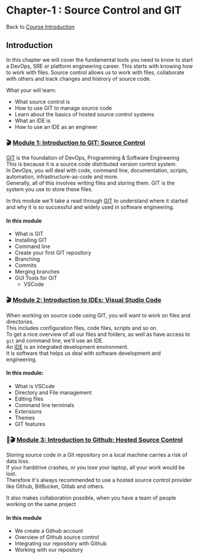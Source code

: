 # Chapter-1 : Source Control and GIT

Back to [Course Introduction](../../README.md)

## Introduction

In this chapter we will cover the fundamental tools you need to know to start a DevOps, SRE or platform engineering career. This starts with knowing how to work with files. Source control allows us to work with files, collaborate with others and track changes and histrory of source code.

What your will learn:
* What source control is
* How to use GIT to manage source code
* Learn about the basics of hosted source control systems
* What an IDE is
* How to use an IDE as an engineer

### 🎬 [Module 1: Introduction to GIT: Source Control](../../content/source-control/git/README.md)

[GIT](https://en.wikipedia.org/wiki/Git) is the foundation of DevOps, Programming & Software Engineering </br> 
This is because it is a source code distributed version control system. </br>
In DevOps, you will deal with code, command line, documentation, scripts, automation, infrastructure-as-code and more. </br>
Generally, all of this involves writing files and storing them.
GIT is the system you use to store these files. </br>

In this module we'll take a read through [GIT](https://en.wikipedia.org/wiki/Git) to understand where it started and why it is so successful and widely used in software engineering. </br>

#### In this module

* What is GIT
* Installing GIT
* Command line
* Create your first GIT repository
* Branching
* Commits
* Merging branches
* GUI Tools for GIT
  * VSCode


### 🎬 [Module 2: Introduction to IDEs: Visual Studio Code](../../content/editors/vscode/introduction/README.md)

When working on source code using GIT, you will want to work on files and directories. </br>
This includes configuration files, code files, scripts and so on. </br>
To get a nice overview of all our files and folders, as well as have access to `git` and command line, we'll use an IDE. </br>
An [IDE](https://en.wikipedia.org/wiki/Integrated_development_environment) is an integrated development environment. </br>
It is software that helps us deal with software development and engineering. </br>

#### In this module:

* What is VSCode
* Directory and File management
* Editing files
* Command line terminals
* Extensions
* Themes
* GIT features


### 🚧🎬 [Module 3: Introduction to Github: Hosted Source Control]()

Storing source code in a Git repository on a local machine carries a risk of data loss. </br>
If your harddrive crashes, or you lose your laptop, all your work would be lost. </br>
Therefore it's always recommended to use a hosted source control provider like Github, BitBucket, Gitlab and others. </br>

It also makes collaboration possible, when you have a team of people working on the same project </br>

#### In this module

* We create a Github account
* Overview of Github source control
* Integrating our repository with Github
* Working with our repository
